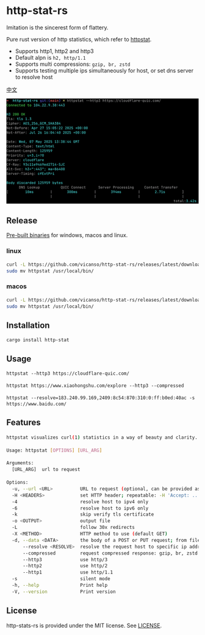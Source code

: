 # http-stat-rs

Imitation is the sincerest form of flattery.

Pure rust version of http statistics, which refer to [httpstat](https://github.com/davecheney/httpstat).

- Supports http1, http2 and http3
- Default alpn is `h2, http/1.1`
- Supports multi compressions: `gzip, br, zstd`
- Supports testing multiple ips simultaneously for host, or set dns server to resolve host


[中文](./README_zh.md)

![screenshot](./screenshot.png)


## Release

[Pre-built binaries](https://github.com/vicanso/http-stat-rs/releases) for windows, macos and linux.

### linux
```bash
curl -L https://github.com/vicanso/http-stat-rs/releases/latest/download/httpstat-linux-musl-$(uname -m).tar.gz | tar -xzf -
sudo mv httpstat /usr/local/bin/
```

### macos
```bash
curl -L https://github.com/vicanso/http-stat-rs/releases/latest/download/httpstat-darwin-$(uname -m).tar.gz | tar -xzf -
sudo mv httpstat /usr/local/bin/
```

## Installation

```
cargo install http-stat
```


## Usage
```
httpstat --http3 https://cloudflare-quic.com/

httpstat https://www.xiaohongshu.com/explore --http3 --compressed 

httpstat --resolve=183.240.99.169,2409:8c54:870:310:0:ff:b0ed:40ac -s https://www.baidu.com/
```

## Features

```bash
httpstat visualizes curl(1) statistics in a way of beauty and clarity.

Usage: httpstat [OPTIONS] [URL_ARG]

Arguments:
  [URL_ARG]  url to request

Options:
  -u, --url <URL>          URL to request (optional, can be provided as the last argument)
  -H <HEADERS>             set HTTP header; repeatable: -H 'Accept: ...' -H 'Range: ...'
  -4                       resolve host to ipv4 only
  -6                       resolve host to ipv6 only
  -k                       skip verify tls certificate
  -o <OUTPUT>              output file
  -L                       follow 30x redirects
  -X <METHOD>              HTTP method to use (default GET)
  -d, --data <DATA>        the body of a POST or PUT request; from file use @filename
      --resolve <RESOLVE>  resolve the request host to specific ip address (e.g. 1.2.3.4,1.2.3.5)
      --compressed         request compressed response: gzip, br, zstd
      --http3              use http/3
      --http2              use http/2
      --http1              use http/1.1
  -s                       silent mode
  -h, --help               Print help
  -V, --version            Print version
```

## License

http-stats-rs is provided under the MIT license. See [LICENSE](LICENSE).
